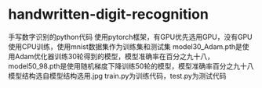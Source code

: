 # handwritten-digit-recognition
手写数字识别的python代码
使用pytorch框架，有GPU优先选用GPU，没有GPU使用CPU训练，使用mnist数据集作为训练集和测试集
model30_Adam.pth是使用Adam优化器训练30轮得到的模型，模型准确率在百分之九十八，model50_98.pth是使用随机梯度下降训练50轮的模型，模型准确率百分之九十八
模型结构选自模型结构选用.jpg
train.py为训练代码，test.py为测试代码
